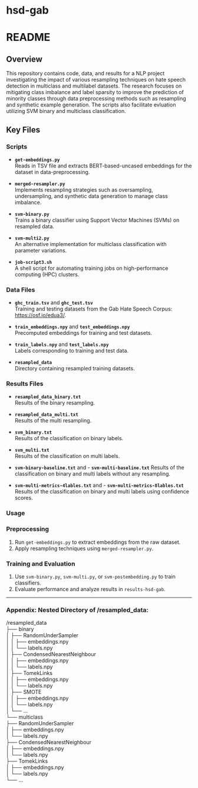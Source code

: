 # hsd-gab

# README

## Overview

This repository contains code, data, and results for a NLP project investigating the impact of various resampling techniques on hate speech detection in multiclass and multilabel datasets. The research focuses on mitigating class imbalance and label sparsity to improve the prediction of minority classes through data preprocessing methods such as resampling and synthetic example generation. The scripts also facilitate evluation utilizing SVM binary and multiclass classification. 

## Key Files

### Scripts
- **`get-embeddings.py`**  
  Reads in TSV file and extracts BERT-based-uncased embeddings for the dataset in data-preprocessing.

- **`merged-resampler.py`**  
  Implements resampling strategies such as oversampling, undersampling, and synthetic data generation to manage class imbalance.

- **`svm-binary.py`**  
  Trains a binary classifier using Support Vector Machines (SVMs) on resampled data.

- **`svm-multi2.py`**  
  An alternative implementation for multiclass classification with parameter variations.

- **`job-script3.sh`**  
  A shell script for automating training jobs on high-performance computing (HPC) clusters.

### Data Files
- **`ghc_train.tsv`** and **`ghc_test.tsv`**  
  Training and testing datasets from the Gab Hate Speech Corpus: https://osf.io/edua3/. 

- **`train_embeddings.npy`** and **`test_embeddings.npy`**  
  Precomputed embeddings for training and test datasets.

- **`train_labels.npy`** and **`test_labels.npy`**  
  Labels corresponding to training and test data.

- **`resampled_data`**  
  Directory containing resampled training datasets.


### Results Files
- **`resampled_data_binary.txt`**  
  Results of the binary resampling.

- **`resampled_data_multi.txt`**  
  Results of the multi resampling. 

- **`svm_binary.txt`**  
  Results of the classification on binary labels. 
  
- **`svm_multi.txt`**  
  Results of the classification on multi labels.

- **`svm-binary-baseline.txt`**  and - **`svm-multi-baseline.txt`** 
  Results of the classification on binary and multi labels without any resampling.

- **`svm-multi-metrics-4lables.txt`**  and - **`svm-multi-metrics-8lables.txt`**
  Results of the classification on binary and multi labels using confidence scores. 



### Usage

### Preprocessing
1. Run `get-embeddings.py` to extract embeddings from the raw dataset.
2. Apply resampling techniques using `merged-resampler.py`.

### Training and Evaluation
1. Use `svm-binary.py`, `svm-multi.py`, or `svm-postembedding.py` to train classifiers.
2. Evaluate performance and analyze results in `results-hsd-gab`.

---
### Appendix: Nested Directory of /resampled_data:

/resampled_data</br>
├── binary</br>
│   ├── RandomUnderSampler</br>
│   │   ├── embeddings.npy</br>
│   │   └── labels.npy</br>
│   ├── CondensedNearestNeighbour</br>
│   │   ├── embeddings.npy</br>
│   │   └── labels.npy</br>
│   ├── TomekLinks</br>
│   │   ├── embeddings.npy</br>
│   │   └── labels.npy</br>
│   ├── SMOTE</br>
│   │   ├── embeddings.npy</br>
│   │   └── labels.npy</br>
│   └── ...</br>
└── multiclass</br>
    ├── RandomUnderSampler</br>
    │   ├── embeddings.npy</br>
    │   └── labels.npy</br>
    ├── CondensedNearestNeighbour</br>
    │   ├── embeddings.npy</br>
    │   └── labels.npy</br>
    ├── TomekLinks</br>
    │   ├── embeddings.npy</br>
    │   └── labels.npy</br>
    └── ...</br>
